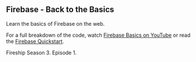 ## Firebase - Back to the Basics

Learn the basics of Firebase on the web.

For a full breakdown of the code, watch [Firebase Basics on YouTube](https://youtu.be/q5J5ho7YUhA) or read the [Firebase Quickstart](https://fireship.io/lessons/firebase-quickstart).

Fireship Season 3. Episode 1.
